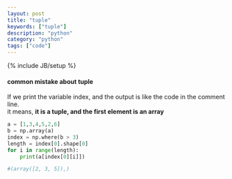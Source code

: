```yaml
---
layout: post
title: "tuple"
keywords: ["tuple"]
description: "python"
category: "python"
tags: ["code"]
---
```

{% include JB/setup %}


#### common mistake about tuple

If we print the variable index, and the output is like the code in the comment line. <br />
it means, **it is a tuple, and the first element is an array**

```python
a = [1,3,4,5,2,6]
b = np.array(a)
index = np.where(b > 3)
length = index[0].shape[0]
for i in range(length):
    print(a[index[0][i]])

#(array([2, 3, 5]),)
```

